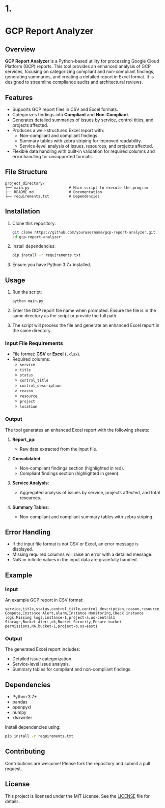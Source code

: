 # 1. 
# GCP Report Analyzer

## Overview

**GCP Report Analyzer** is a Python-based utility for processing Google Cloud Platform (GCP) reports. This tool provides an enhanced analysis of GCP services, focusing on categorizing compliant and non-compliant findings, generating summaries, and creating a detailed report in Excel format. It is designed to streamline compliance audits and architectural reviews.

## Features

- Supports GCP report files in CSV and Excel formats.
- Categorizes findings into **Compliant** and **Non-Compliant**.
- Generates detailed summaries of issues by service, control titles, and projects affected.
- Produces a well-structured Excel report with:
  - Non-compliant and compliant findings.
  - Summary tables with zebra striping for improved readability.
  - Service-level analysis of issues, resources, and projects affected.
- Flexible data handling with built-in validation for required columns and error handling for unsupported formats.

## File Structure

```plaintext
project_directory/
├── main.py                  # Main script to execute the program
├── README.md                # Documentation
├── requirements.txt         # Dependencies
```

## Installation

1. Clone this repository:
   ```bash
   git clone https://github.com/yourusername/gcp-report-analyzer.git
   cd gcp-report-analyzer
   ```

2. Install dependencies:
   ```bash
   pip install -r requirements.txt
   ```

3. Ensure you have Python 3.7+ installed.

## Usage

1. Run the script:
   ```bash
   python main.py
   ```

2. Enter the GCP report file name when prompted. Ensure the file is in the same directory as the script or provide the full path.

3. The script will process the file and generate an enhanced Excel report in the same directory.

### Input File Requirements

- File format: **CSV** or **Excel** (`.xlsx`).
- Required columns:
  - `service`
  - `title`
  - `status`
  - `control_title`
  - `control_description`
  - `reason`
  - `resource`
  - `project`
  - `location`

### Output

The tool generates an enhanced Excel report with the following sheets:

1. **Report_pp**:
   - Raw data extracted from the input file.

2. **Consolidated**:
   - Non-compliant findings section (highlighted in red).
   - Compliant findings section (highlighted in green).

3. **Service Analysis**:
   - Aggregated analysis of issues by service, projects affected, and total resources.

4. **Summary Tables**:
   - Non-compliant and compliant summary tables with zebra striping.

## Error Handling

- If the input file format is not CSV or Excel, an error message is displayed.
- Missing required columns will raise an error with a detailed message.
- NaN or infinite values in the input data are gracefully handled.

## Example

### Input
An example GCP report in CSV format:
```csv
service,title,status,control_title,control_description,reason,resource,project,location
Compute,Instance Alert,alarm,Instance Monitoring,Check instance logs,Missing logs,instance-1,project-a,us-central1
Storage,Bucket Alert,ok,Bucket Security,Ensure bucket permissions,NA,bucket-1,project-b,us-east1
```

### Output
The generated Excel report includes:
- Detailed issue categorization.
- Service-level issue analysis.
- Summary tables for compliant and non-compliant findings.

## Dependencies

- Python 3.7+
- pandas
- openpyxl
- numpy
- xlsxwriter

Install dependencies using:
```bash
pip install -r requirements.txt
```

## Contributing

Contributions are welcome! Please fork the repository and submit a pull request.

## License

This project is licensed under the MIT License. See the [LICENSE](LICENSE) file for details.
```
